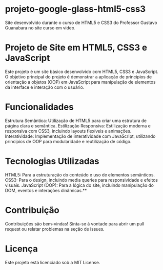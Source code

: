 # projeto-google-glass-html5-css3
Site desenvolvido durante o curso de HTML5 e CSS3 do Professor Gustavo Guanabara no site curso em video.
# Projeto de Site em HTML5, CSS3 e JavaScript

Este projeto é um site básico desenvolvido com HTML5, CSS3 e JavaScript. O objetivo principal do projeto é demonstrar a aplicação de princípios de orientação a objetos (OOP) em JavaScript para manipulação de elementos da interface e interação com o usuário.

# Funcionalidades
Estrutura Semântica: Utilização de HTML5 para criar uma estrutura de página clara e semântica.
Estilização Responsiva: Estilização moderna e responsiva com CSS3, incluindo layouts flexíveis e animações.
Interatividade: Implementação de interatividade com JavaScript, utilizando princípios de OOP para modularidade e reutilização de código.

# Tecnologias Utilizadas

HTML5: Para a estruturação do conteúdo e uso de elementos semânticos.
CSS3: Para o design, incluindo media queries para responsividade e efeitos visuais.
JavaScript (OOP): Para a lógica do site, incluindo manipulação do DOM, eventos e interações dinâmicas.**

# Contribuição
Contribuições são bem-vindas! Sinta-se à vontade para abrir um pull request ou relatar problemas na seção de issues.

# Licença
Este projeto está licenciado sob a MIT License.
